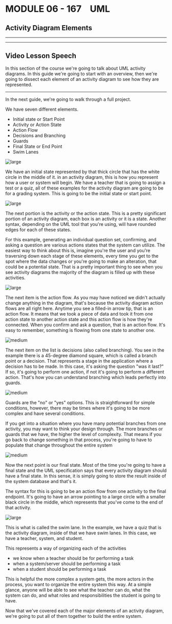 # MODULE 06 - 167    UML

## Activity Diagram Elements

---

---

## Video Lesson Speech

In this section of the course we're going to talk about UML activity 
diagrams. In this guide we're going to start with an overview, then 
we're going to dissect each element of an activity diagram to see how 
they are represented.

---

In the next guide, we're going to walk through a full project.

We have seven different elements. 

- Initial state or Start Point
- Activity or Action State
- Action Flow
- Decisions and Branching
- Guards
- Final State or End Point
- Swim Lanes

![large](./06-167_IMG1.png)

We have an initial state represented by that thick circle that has the white circle in the middle of it. in an activity diagram, this is how you represent how a user or system will begin. We have a teacher that is going to assign a test or a quiz, all of these examples for the activity diagram are going to be for a grading system. This is going to be the initial state or start point.

![large](./06-167_IMG2.png)

The next portion is the activity or the action state. This is a pretty significant portion of an activity diagram, each box is an activity or it is a state. Another syntax, depending on the UML tool that you're using, will have rounded edges for each of these states. 

For this example, generating an individual question set, confirming, and asking a question are various actions states that the system can utilize. The easiest way to think about this is, imagine you're the user and you're traversing down each stage of these elements, every time you get to the spot where the data changes or you're going to make an alteration, that could be a potential state. That is a pretty important thing to see when you see activity diagrams the majority of the diagram is filled up with these activities. 

![large](./06-167_IMG3.png)

The next item is the action flow. As you may have noticed we didn't actually change anything in the diagram, that's because the activity diagram action flows are all right here. Anytime you see a filled-in arrow tip, that is an action flow. It means that we took a piece of data and took it from one action state to another action state and this action flow is how they're connected. When you confirm and ask a question, that is an action flow. It's easy to remember, something is flowing from one state to another one. 

![medium](./06-167_IMG4.png)

The next item on the list is decisions (also called branching). You see in the example there is a 45-degree diamond square, which is called a branch point or a decision. That represents a stage in the application where a decision has to be made. In this case, it's asking the question "was it last?" If so, it's going to perform one action, if not it's going to perform a different action. That's how you can understand branching which leads perfectly into guards. 

![medium](./06-167_IMG5.png)

Guards are the "no" or "yes" options. This is straightforward for simple conditions, however, there may be times where it's going to be more complex and have several conditions.

If you get into a situation where you have many potential branches from one activity, you may want to think your design through. The more branches or guards that we have, the higher the level of complexity. That means if you go back to change something in that process, you're going to have to populate that change throughout the entire system

![medium](./06-167_IMG6.png)

Now the next point is our final state. Most of the time you're going to have a final state and the UML specification says that every activity diagram should have a final state. In this sense, it is simply going to store the result inside of the system database and that's it. 

The syntax for this is going to be an action flow from one activity to the final endpoint. It's going to have an arrow pointing to a large circle with a smaller black circle in the middle, which represents that you've come to the end of that activity. 

![large](./06-167_IMG7.png)

This is what is called the swim lane. In the example, we have a quiz that is the activity diagram, inside of that we have swim lanes. In this case, we have a teacher, system, and student. 

This represents a way of organizing each of the activities

- we know when a teacher should be for performing a task 
- when a system/server should be performing a task
- when a student should be performing a task

This is helpful the more complex a system gets, the more actors in the process, you want to organize the entire system this way. At a simple glance, anyone will be able to see what the teacher can do, what the system can do, and what roles and responsibilities the student is going to have. 

Now that we've covered each of the major elements of an activity diagram, we're going to put all of them together to build the entire system. 
